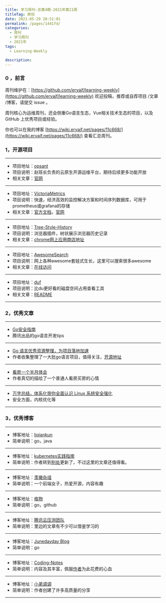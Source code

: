 ```yaml
---
title: 学习周刊-总第4期-2021年第21周
titleTag: 原创
date: 2021-05-29 20:51:01
permalink: /pages/1441fd/
categories:
  - 周刊
  - 学习周刊
  - 2021年
tags:
  - Learning-Weekly

description:
---
```


### 0 ，前言

周刊维护在：[https://github.com/eryajf/learning-weekly](https://github.com/eryajf/learning-weekly)  欢迎投稿，推荐或自荐项目 /文章 /博客，请提交 issue 。

周刊核心为运维周刊，还会侧重Go语言生态，Vue相关技术生态的项目，以及 GitHub 上优秀项目或经验。

你也可以在我的博客 [https://wiki.eryajf.net/pages/11c668/](https://wiki.eryajf.net/pages/11c668/) 查看汇总周刊。

### 1，开源项目

------

- 项目地址：[opsant](https://github.com/unixhot/opsant)
- 项目说明：赵班长负责的云原生开源运维平台，期待后续更多功能开放
- 相关文章：[官网](https://www.opsany.com/)

----

- 项目地址：[VictoriaMetrics](https://github.com/VictoriaMetrics/VictoriaMetrics)
- 项目说明：快速，经济高效的监控解决方案和时间序列数据库，可用于prometheus或grafana的存储
- 相关文章：[官方文档](https://docs.victoriametrics.com/)，[官网](https://victoriametrics.com/)

----

- 项目地址：[Tree-Style-History](https://github.com/tumuyan/Tree-Style-History)
- 项目说明：浏览器插件，树状展示浏览器历史记录
- 相关文章：[chrome网上应用商店地址](https://chrome.google.com/webstore/detail/tree-style-history/khcenbpnhbeplojhaolbpldmoppicold)

----

- 项目地址：[AwesomeSearch](https://github.com/lockys/AwesomeSearch)
- 项目说明：网上各种awesome套娃式生长，这里可以搜索很多awesome
- 相关文章：[在线访问](https://awesomelists.top/)

----

- 项目地址：[duf](https://github.com/muesli/duf)
- 项目说明：比du更好看的磁盘空间占用查看工具
- 相关文章：[README](https://github.com/muesli/duf/blob/master/README.md)

------

### 2，优秀文章

------

- [Go安全指南](https://github.com/Tencent/secguide/blob/main/Go%E5%AE%89%E5%85%A8%E6%8C%87%E5%8D%97.md)
- 腾讯出品的go语言开发tips

----

- [Go 语言优秀资源整理，为项目落地加速](https://cs.leops.cn/#/)
- 作者收集整理了一大批go语言项目，值得关注，[开源地址](https://github.com/shockerli/go-awesome)

---

-  [看房一个半月体会](https://mp.weixin.qq.com/s/RUGMOMqC8y_B0fMV4ayiBQ)
- 作者真切的描绘了一个普通人看房买房的心情

---

- [万字总结，体系化带你全面认识 Linux 系统安全强化](https://mp.weixin.qq.com/s/r2uCYZt5aEYecXcwDvmeEQ)
- 安全方面，内核优化等

------

### 3，优秀博客

------

- 博客地址：[liqiankun](https://qiankunli.github.io/)
- 简单说明：go，java

----

- 博客地址：[kubernetes实践指南](https://k8s.imroc.io/)
- 简单说明：作者转到[别处](https://imroc.cc/k8s/best-practice/)更新了，不过这里的文章还值得看。

----


- 博客地址：[羡辙杂俎](http://zhangwenli.com/)
- 简单说明：一个前端女子，热爱开源，内容有趣

----

- 博客地址：[格物](https://shockerli.net/)
- 简单说明：go，github

----

- 博客地址：[腾讯云压测团队](https://cloud.tencent.com/developer/team/pressuretestteam)
- 简单说明：里边的文章有不少可以借鉴学习的

----


- 博客地址：[Junedayday Blog](http://junes.tech/)
- 简单说明：go

----

- 博客地址：[Coding-Notes](https://notes.abelsu7.top/#/)
- 简单说明：内容及其丰富，佩服[作者](https://abelsu7.top/)为此花费的心血

-----

- 博客地址：[小弟调调](https://wangchujiang.com/)
- 简单说明：作者创建了许多高质量的分享

------